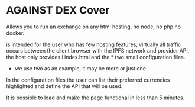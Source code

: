 
# AGAINST DEX Cover

Allows you to run an exchange on any html hosting, no node, no php no docker.

is intended for the user who has few hosting features, virtually all traffic occurs between the client browser with the IPFS network and provider API, the host only provides i index.html and the * two small configuration files.

* we use two as an example, it may be more or just one.

In the configuration files the user can list their preferred currencies highlighted and define the API that will be used.

It is possible to load and make the page functional in less than 5 minutes.

